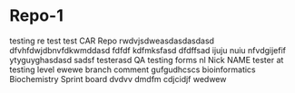 # Repo-1
testing
re test
test
CAR
Repo
rwdvjsdweasdasdasdasd
dfvhfdwjdbnvfdkwmddasd
fdfdf kdfmksfasd
dfdffsad
ijuju nuiu
nfvdgijefif
ytyguyghasdasd
sadsf
testerasd
QA testing forms
nl
Nick NAME
tester at testing level
ewewe
branch comment
gufgudhcscs
bioinformatics
Biochemistry 
Sprint board
dvdvv dmdfm
cdjcidjf
wedwew

